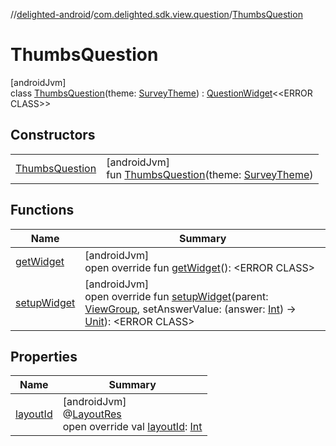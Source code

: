 //[delighted-android](../../../index.md)/[com.delighted.sdk.view.question](../index.md)/[ThumbsQuestion](index.md)

# ThumbsQuestion

[androidJvm]\
class [ThumbsQuestion](index.md)(theme: [SurveyTheme](../../com.delighted.sdk.domain/-survey-theme/index.md)) : [QuestionWidget](../-question-widget/index.md)&lt;&lt;ERROR CLASS&gt;&gt;

## Constructors

| | |
|---|---|
| [ThumbsQuestion](-thumbs-question.md) | [androidJvm]<br>fun [ThumbsQuestion](-thumbs-question.md)(theme: [SurveyTheme](../../com.delighted.sdk.domain/-survey-theme/index.md)) |

## Functions

| Name | Summary |
|---|---|
| [getWidget](get-widget.md) | [androidJvm]<br>open override fun [getWidget](get-widget.md)(): &lt;ERROR CLASS&gt; |
| [setupWidget](setup-widget.md) | [androidJvm]<br>open override fun [setupWidget](setup-widget.md)(parent: [ViewGroup](https://developer.android.com/reference/kotlin/android/view/ViewGroup.html), setAnswerValue: (answer: [Int](https://kotlinlang.org/api/latest/jvm/stdlib/kotlin/-int/index.html)) -&gt; [Unit](https://kotlinlang.org/api/latest/jvm/stdlib/kotlin/-unit/index.html)): &lt;ERROR CLASS&gt; |

## Properties

| Name | Summary |
|---|---|
| [layoutId](layout-id.md) | [androidJvm]<br>@[LayoutRes](https://developer.android.com/reference/kotlin/androidx/annotation/LayoutRes.html)<br>open override val [layoutId](layout-id.md): [Int](https://kotlinlang.org/api/latest/jvm/stdlib/kotlin/-int/index.html) |
